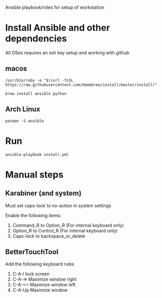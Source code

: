 Ansible playbook/roles for setup of workstation


# Install Ansible and other dependencies

All OSes requires an ssh key setup and working with github


## macos
```
/usr/bin/ruby -e "$(curl -fsSL https://raw.githubusercontent.com/Homebrew/install/master/install)"

brew install ansible python
```

## Arch Linux
```
pacman -S ansible

```

# Run
```
ansible-playbook install.yml
```

# Manual steps

## Karabiner (and system)
Must set caps-lock to no-action in system settings

Enable the following items:

1. Command_R to Option_R (For internal keyboard only)
2. Option_R to Control_R (For internal keyboard only)
3. Caps-lock to backspace_or_delete

## BetterTouchTool
Add the following keyboard rules

1. C-A-l lock screen
2. C-A-=> Maximize window right
3. C-A-<= Maximize window left
4. C-A-Up Maximize window
